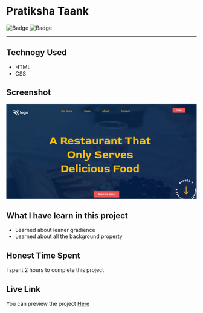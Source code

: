 # Pratiksha Taank
![Badge](https://img.shields.io/badge/Responsive-No-red)
![Badge](https://img.shields.io/badge/Live-Yes-brightgreen)
***
## Technogy Used
- HTML
- CSS
## Screenshot
![Project 2](./P2.png)
## What I have learn in this project
- Learned about leaner gradience
- Learned about all the background property
## Honest Time Spent
I spent 2 hours to complete this project
## Live Link
You can preview the project [Here]()

